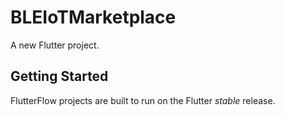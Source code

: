 # BLEIoTMarketplace

A new Flutter project.

## Getting Started

FlutterFlow projects are built to run on the Flutter _stable_ release.
